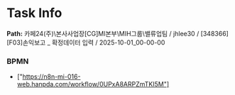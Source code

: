 # Task Info

**Path:** 카페24(주)\본사사업장\[CG]MI본부\MIH그룹\밸류업팀 / jhlee30 / [348366] [F03]손익보고 _ 확정데이터 입력 / 2025-10-01_00-00-00

### BPMN
- ["https://n8n-mi-016-web.hanpda.com/workflow/0UPxA8ARPZmTKI5M"]

